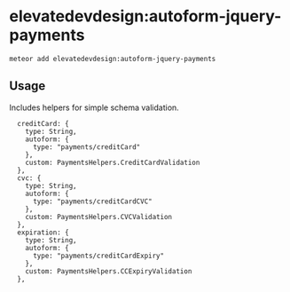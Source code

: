 elevatedevdesign:autoform-jquery-payments
=========================

`meteor add elevatedevdesign:autoform-jquery-payments`

## Usage

Includes helpers for simple schema validation.

```
  creditCard: {
    type: String,
    autoform: {
      type: "payments/creditCard"
    },
    custom: PaymentsHelpers.CreditCardValidation
  },
  cvc: {
    type: String,
    autoform: {
      type: "payments/creditCardCVC"
    },
    custom: PaymentsHelpers.CVCValidation 
  },
  expiration: {
    type: String,
    autoform: {
      type: "payments/creditCardExpiry"
    },
    custom: PaymentsHelpers.CCExpiryValidation 
  },
```
